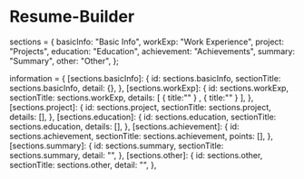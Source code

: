 # Resume-Builder
sections = {
    basicInfo: "Basic Info",
    workExp: "Work Experience",
    project: "Projects",
    education: "Education",
    achievement: "Achievements",
    summary: "Summary",
    other: "Other",
  };

  information = {
    [sections.basicInfo]: {
      id: sections.basicInfo,
      sectionTitle: sections.basicInfo,
      detail: {},
    },
    [sections.workExp]: {
      id: sections.workExp,
      sectionTitle: sections.workExp,
      details: [
        {
          title:""
        }
        ,
        {
          title:""
        }
      ],
    },
    [sections.project]: {
      id: sections.project,
      sectionTitle: sections.project,
      details: [],
    },
    [sections.education]: {
      id: sections.education,
      sectionTitle: sections.education,
      details: [],
    },
    [sections.achievement]: {
      id: sections.achievement,
      sectionTitle: sections.achievement,
      points: [],
    },
    [sections.summary]: {
      id: sections.summary,
      sectionTitle: sections.summary,
      detail: "",
    },
    [sections.other]: {
      id: sections.other,
      sectionTitle: sections.other,
      detail: "",
    },
